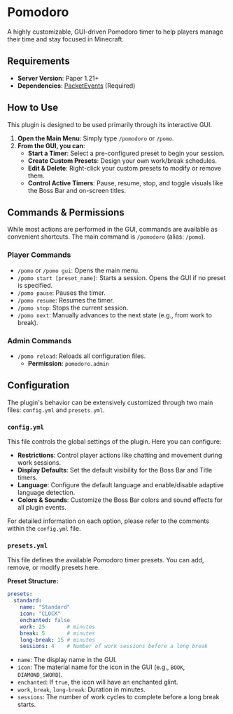 # Pomodoro

A highly customizable, GUI-driven Pomodoro timer to help players manage their time and stay focused in Minecraft.

## Requirements

- **Server Version**: Paper 1.21+
- **Dependencies**: [PacketEvents](https://modrinth.com/plugin/packetevents) (Required)

## How to Use

This plugin is designed to be used primarily through its interactive GUI.

1.  **Open the Main Menu**: Simply type `/pomodoro` or `/pomo`.
2.  **From the GUI, you can**:
    - **Start a Timer**: Select a pre-configured preset to begin your session.
    - **Create Custom Presets**: Design your own work/break schedules.
    - **Edit & Delete**: Right-click your custom presets to modify or remove them.
    - **Control Active Timers**: Pause, resume, stop, and toggle visuals like the Boss Bar and on-screen titles.

## Commands & Permissions

While most actions are performed in the GUI, commands are available as convenient shortcuts. The main command is `/pomodoro` (alias: `/pomo`).

### Player Commands
*   `/pomo` or `/pomo gui`: Opens the main menu.
*   `/pomo start [preset_name]`: Starts a session. Opens the GUI if no preset is specified.
*   `/pomo pause`: Pauses the timer.
*   `/pomo resume`: Resumes the timer.
*   `/pomo stop`: Stops the current session.
*   `/pomo next`: Manually advances to the next state (e.g., from work to break).

### Admin Commands
*   `/pomo reload`: Reloads all configuration files.
    - **Permission**: `pomodoro.admin`

## Configuration

The plugin's behavior can be extensively customized through two main files: `config.yml` and `presets.yml`.

### `config.yml`

This file controls the global settings of the plugin. Here you can configure:
- **Restrictions**: Control player actions like chatting and movement during work sessions.
- **Display Defaults**: Set the default visibility for the Boss Bar and Title timers.
- **Language**: Configure the default language and enable/disable adaptive language detection.
- **Colors & Sounds**: Customize the Boss Bar colors and sound effects for all plugin events.

For detailed information on each option, please refer to the comments within the `config.yml` file.

### `presets.yml`

This file defines the available Pomodoro timer presets. You can add, remove, or modify presets here.

**Preset Structure:**
```yaml
presets:
  standard:
    name: "Standard"
    icon: "CLOCK"
    enchanted: false
    work: 25       # minutes
    break: 5       # minutes
    long-break: 15 # minutes
    sessions: 4    # Number of work sessions before a long break
```
- `name`: The display name in the GUI.
- `icon`: The material name for the icon in the GUI (e.g., `BOOK`, `DIAMOND_SWORD`).
- `enchanted`: If `true`, the icon will have an enchanted glint.
- `work`, `break`, `long-break`: Duration in minutes.
- `sessions`: The number of work cycles to complete before a long break starts.